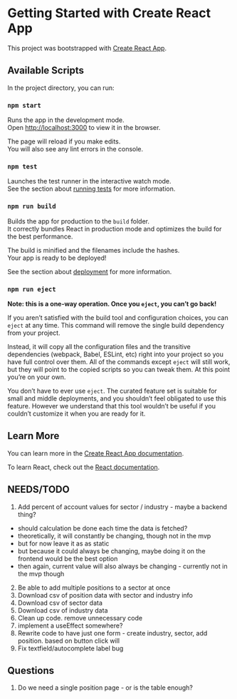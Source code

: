 # Getting Started with Create React App

This project was bootstrapped with [Create React App](https://github.com/facebook/create-react-app).

## Available Scripts

In the project directory, you can run:

### `npm start`

Runs the app in the development mode.\
Open [http://localhost:3000](http://localhost:3000) to view it in the browser.

The page will reload if you make edits.\
You will also see any lint errors in the console.

### `npm test`

Launches the test runner in the interactive watch mode.\
See the section about [running tests](https://facebook.github.io/create-react-app/docs/running-tests) for more information.

### `npm run build`

Builds the app for production to the `build` folder.\
It correctly bundles React in production mode and optimizes the build for the best performance.

The build is minified and the filenames include the hashes.\
Your app is ready to be deployed!

See the section about [deployment](https://facebook.github.io/create-react-app/docs/deployment) for more information.

### `npm run eject`

**Note: this is a one-way operation. Once you `eject`, you can’t go back!**

If you aren’t satisfied with the build tool and configuration choices, you can `eject` at any time. This command will remove the single build dependency from your project.

Instead, it will copy all the configuration files and the transitive dependencies (webpack, Babel, ESLint, etc) right into your project so you have full control over them. All of the commands except `eject` will still work, but they will point to the copied scripts so you can tweak them. At this point you’re on your own.

You don’t have to ever use `eject`. The curated feature set is suitable for small and middle deployments, and you shouldn’t feel obligated to use this feature. However we understand that this tool wouldn’t be useful if you couldn’t customize it when you are ready for it.

## Learn More

You can learn more in the [Create React App documentation](https://facebook.github.io/create-react-app/docs/getting-started).

To learn React, check out the [React documentation](https://reactjs.org/).

## NEEDS/TODO

1. Add percent of account values for sector / industry - maybe a backend thing?

- should calculation be done each time the data is fetched?
- theoretically, it will constantly be changing, though not in the mvp
- but for now leave it as as static
- but because it could always be changing, maybe doing it on the frontend would be the best option
- then again, current value will also always be changing - currently not in the mvp though

2. Be able to add multiple positions to a sector at once
3. Download csv of position data with sector and industry info
4. Download csv of sector data
5. Download csv of industry data
6. Clean up code. remove unnecessary code
7. implement a useEffect somewhere?
8. Rewrite code to have just one form - create industry, sector, add position. based on button click will
9. Fix textfield/autocomplete label bug

## Questions

1. Do we need a single position page - or is the table enough?

